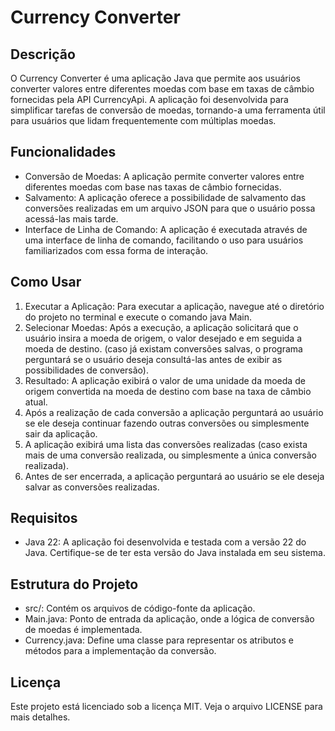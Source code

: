 # Currency Converter
## Descrição
O Currency Converter é uma aplicação Java que permite aos usuários converter valores entre diferentes moedas com base em taxas de câmbio fornecidas pela API CurrencyApi. A aplicação foi desenvolvida para simplificar tarefas de conversão de moedas, tornando-a uma ferramenta útil para usuários que lidam frequentemente com múltiplas moedas.
## Funcionalidades
- Conversão de Moedas: A aplicação permite converter valores entre diferentes moedas com base nas taxas de câmbio fornecidas.
- Salvamento: A aplicação oferece a possibilidade de salvamento das conversões realizadas em um arquivo JSON para que o usuário possa acessá-las mais tarde.
- Interface de Linha de Comando: A aplicação é executada através de uma interface de linha de comando, facilitando o uso para usuários familiarizados com essa forma de interação.
## Como Usar
1. Executar a Aplicação: Para executar a aplicação, navegue até o diretório do projeto no terminal e execute o comando java Main.
2. Selecionar Moedas: Após a execução, a aplicação solicitará que o usuário insira a moeda de origem, o valor desejado  e em seguida a moeda de destino. (caso já existam conversões salvas, o programa perguntará se o usuário deseja consultá-las antes de exibir as possibilidades de conversão).
3. Resultado: A aplicação exibirá o valor de uma unidade da moeda de origem convertida na moeda de destino com base na taxa de câmbio atual.
4. Após a realização de cada conversão a aplicação perguntará ao usuário se ele deseja continuar fazendo outras conversões ou simplesmente sair da aplicação.
5. A aplicação exibirá uma lista das conversões realizadas (caso exista mais de uma conversão realizada, ou simplesmente a única conversão realizada).
6. Antes de ser encerrada, a aplicação perguntará ao usuário se ele deseja salvar as conversões realizadas.
## Requisitos
- Java 22: A aplicação foi desenvolvida e testada com a versão 22 do Java. Certifique-se de ter esta versão do Java instalada em seu sistema.
## Estrutura do Projeto
- src/: Contém os arquivos de código-fonte da aplicação.
- Main.java: Ponto de entrada da aplicação, onde a lógica de conversão de moedas é implementada.
- Currency.java: Define uma classe para representar os atributos e métodos para a implementação da conversão.
## Licença
Este projeto está licenciado sob a licença MIT. Veja o arquivo LICENSE para mais detalhes.